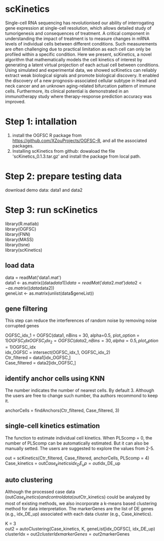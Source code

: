 # scKinetics
Single-cell RNA sequencing has revolutionised our ability of interrogating gene expression at single-cell resolution, which allows detailed study of tumorigenesis and consequences of treatment. A critical component in understanding the impact of treatment is to measure changes in mRNA levels of individual cells between different conditions. Such measurements are often challenging due to practical limitation as each cell can only be profiled within a specific condition. Here we present, scKinetics, a novel algorithm that mathematically models the cell kinetics of interest by generating a latent virtual projection of each actual cell between conditions. Using simulated and experimental data, we showed scKinetics can reliably extract weak biological signals and promote biological discovery. It enabled the discovery of a new prognosis-associated cellular subtype in Head and neck cancer and an unknown aging-related bifurcation pattern of immune cells. Furthermore, its clinical potential is demonstrated in an immunotherapy study where therapy-response prediction accuracy was improved. 

# Step 1: intallation
1. install the OGFSC R package from https://github.com/XZouProjects/OGFSC-R, and all the associated packages.
2. Installing scKinetics from github:
dowaload the file 'scKinetics_0.1.3.tar.gz' and install the package from local path.

# Step 2: prepare testing data
download demo data: data1 and data2

# Step 3: run scKinetics
library(R.matlab)                                         
library(OGFSC)                                            
library(FNN)                                  
library(MASS)                                     
library(tsne)                                           
library(scKinetics)                                               

## load data
data = readMat('data1.mat')                                                                                        
data1 <- as.matrix((data$data1))       
data = readMat('data2.mat')                        
data2 <- as.matrix((data$data2))                              
geneList <- as.matrix(unlist(data$geneList))

## gene filtering 
This step can reduce the interferences of random noise by removing noise corrupted genes

OGFSC_idx_1 = OGFSC(data1, nBins = 30, alpha=0.5, plot_option = 1)$OGFSC_idx      
OGFSC_idx_2 = OGFSC(data2, nBins = 30, alpha=0.5, plot_option = 1)$OGFSC_idx      
idx_OGFSC = intersect(OGFSC_idx_1, OGFSC_idx_2)      
Ctr_filtered = data1[idx_OGFSC,]    
Case_filtered = data2[idx_OGFSC,]      

## identify anchor cells using KNN
The number indicates the number of nearest cells. By default 3. Although the users are free to change such number, tha authors recommond to keep it. 
                                                                            
anchorCells = findAnchors(Ctr_filtered, Case_filtered, 3) 

## single-cell kinetics estimation
The function to estimate individual cell kinetics. When PLScomp = 0, the number of PLScomp can be automatically estimated. But it can also be manually setted. The users are suggested to explore the values from 2-5.
  
out = scKinetics(Ctr_filtered, Case_filtered, anchorCells, PLScomp = 4)                                                             
Case_kinetics = out$Case_kinetics                                                   
idx_DE_up = out$idx_DE_up                                 

## auto clustering
Although the processed case data (out$Case_kinetics) and control data (out$Ctr_kinetics) could be analyzed by most of existing methods, we also incorporate a k-means based clustering method for data interpretation. The markerGenes are the list of DE genes (e.g., idx_DE_up) associated with each data cluster (e.g., Case_kinetics). 

K = 3                                                          
out2 = autoClustering(Case_kinetics, K, geneList[idx_OGFSC], idx_DE_up)                                                 
clusterIdx = out2$clusterIdx                                                                  
markerGenes = out2$markerGenes










